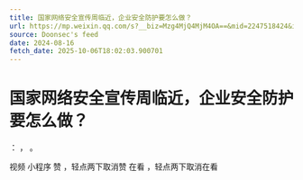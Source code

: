 ```yaml
---
title: 国家网络安全宣传周临近，企业安全防护要怎么做？
url: https://mp.weixin.qq.com/s?__biz=Mzg4MjQ4MjM4OA==&mid=2247518424&idx=1&sn=48e3b5db9c0c9ce3cdda4b82903f0bb8
source: Doonsec's feed
date: 2024-08-16
fetch_date: 2025-10-06T18:02:03.900701
---
```


# 国家网络安全宣传周临近，企业安全防护要怎么做？

：
，
。

视频
小程序
赞
，轻点两下取消赞
在看
，轻点两下取消在看